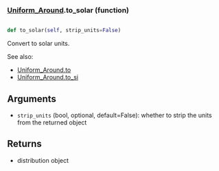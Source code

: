 ### [Uniform_Around](Uniform_Around.md).to_solar (function)


```py

def to_solar(self, strip_units=False)

```



Convert to solar units.

See also:

* [Uniform_Around.to](Uniform_Around.to.md)
* [Uniform_Around.to_si](Uniform_Around.to_si.md)

Arguments
------------
* `strip_units` (bool, optional, default=False): whether to strip the
    units from the returned object

Returns
-------------
* distribution object

